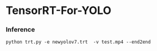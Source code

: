 # TensorRT-For-YOLO

### Inference 
```shell
python trt.py -e newyolov7.trt  -v test.mp4 --end2end 
```
